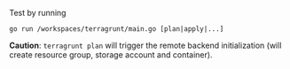 Test by running 

```
go run /workspaces/terragrunt/main.go [plan|apply|...]
```

**Caution**: `terragrunt plan` will trigger the remote backend initialization
(will create resource group, storage account and container).
